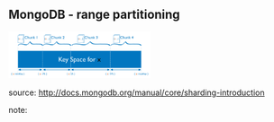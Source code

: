 ##  MongoDB - range partitioning

<img src="../images/sharding-range-based.png" width="50%" height="50%" style="background-color:white;"/>

source: http://docs.mongodb.org/manual/core/sharding-introduction


note:
